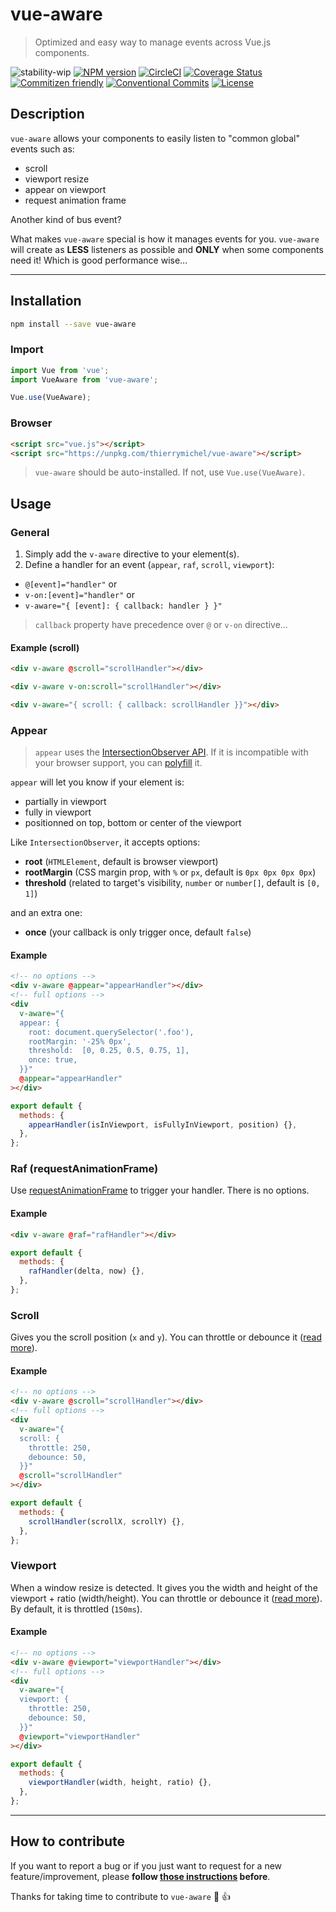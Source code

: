 # vue-aware

> Optimized and easy way to manage events across Vue.js components.

![stability-wip](https://img.shields.io/badge/stability-work_in_progress-lightgrey.svg?style=flat-square)
[![NPM version](https://img.shields.io/npm/v/thierrymichel/vue-aware.svg?style=flat-square)](https://www.npmjs.com/package/thierrymichel/vue-aware)
[![CircleCI](https://img.shields.io/circleci/project/github/thierrymichel/vue-aware/master.svg?style=flat-square)](https://circleci.com/gh/thierrymichel/vue-aware/tree/master)
[![Coverage Status](https://img.shields.io/coveralls/github/thierrymichel/vue-aware/master.svg?style=flat-square)](https://coveralls.io/github/thierrymichel/vue-aware?branch=master)
[![Commitizen friendly](https://img.shields.io/badge/commitizen-friendly-brightgreen.svg?style=flat-square)](http://commitizen.github.io/cz-cli/)
[![Conventional Commits](https://img.shields.io/badge/Conventional%20Commits-1.0.0-yellow.svg?style=flat-square)](https://conventionalcommits.org)
[![License](https://img.shields.io/badge/license-UNLICENSE-green.svg?style=flat-square)](https://github.com/thierrymichel/vue-aware/blob/master/UNLICENSE)

## Description

`vue-aware` allows your components to easily listen to "common global" events such as:

- scroll
- viewport resize
- appear on viewport
- request animation frame

Another kind of bus event?

What makes `vue-aware` special is how it manages events for you.
`vue-aware` will create as **LESS** listeners as possible and **ONLY** when some components need it!
Which is good performance wise…

---

## Installation

```sh
npm install --save vue-aware
```

### Import

```js
import Vue from 'vue';
import VueAware from 'vue-aware';

Vue.use(VueAware);
```

### Browser

```html
<script src="vue.js"></script>
<script src="https://unpkg.com/thierrymichel/vue-aware"></script>
```

> `vue-aware` should be auto-installed. If not, use `Vue.use(VueAware)`.

## Usage

### General

1. Simply add the `v-aware` directive to your element(s).
2. Define a handler for an event (`appear`, `raf`, `scroll`, `viewport`):

- `@[event]="handler"` or
- `v-on:[event]="handler"` or
- `v-aware="{ [event]: { callback: handler } }"`

> `callback` property have precedence over `@` or `v-on` directive…

#### Example (scroll)

```html
<div v-aware @scroll="scrollHandler"></div>
```

```html
<div v-aware v-on:scroll="scrollHandler"></div>
```

```html
<div v-aware="{ scroll: { callback: scrollHandler }}"></div>
```

### Appear

> `appear` uses the [IntersectionObserver API](http://caniuse.com/#feat=intersectionobserver). If it is incompatible with your browser support, you can [polyfill](https://github.com/w3c/IntersectionObserver/tree/master/polyfill) it.

`appear` will let you know if your element is:

- partially in viewport
- fully in viewport
- positionned on top, bottom or center of the viewport

Like `IntersectionObserver`, it accepts options:

- **root** (`HTMLElement`, default is browser viewport)
- **rootMargin** (CSS margin prop, with `%` or `px`, default is `0px 0px 0px 0px`)
- **threshold** (related to target's visibility, `number` or `number[]`, default is `[0, 1]`)

and an extra one:

- **once** (your callback is only trigger once, default `false`)

#### Example

```html
<!-- no options -->
<div v-aware @appear="appearHandler"></div>
<!-- full options -->
<div
  v-aware="{
  appear: {
    root: document.querySelector('.foo'),
    rootMargin: '-25% 0px',
    threshold:  [0, 0.25, 0.5, 0.75, 1],
    once: true,
  }}"
  @appear="appearHandler"
></div>
```

```js
export default {
  methods: {
    appearHandler(isInViewport, isFullyInViewport, position) {},
  },
};
```

### Raf (requestAnimationFrame)

Use [requestAnimationFrame](https://developer.mozilla.org/en-US/docs/Web/API/window/requestAnimationFrame) to trigger your handler. There is no options.

#### Example

```html
<div v-aware @raf="rafHandler"></div>
```

```js
export default {
  methods: {
    rafHandler(delta, now) {},
  },
};
```

### Scroll

Gives you the scroll position (`x` and `y`).
You can throttle or debounce it ([read more](https://css-tricks.com/the-difference-between-throttling-and-debouncing/)).

#### Example

```html
<!-- no options -->
<div v-aware @scroll="scrollHandler"></div>
<!-- full options -->
<div
  v-aware="{
  scroll: {
    throttle: 250,
    debounce: 50,
  }}"
  @scroll="scrollHandler"
></div>
```

```js
export default {
  methods: {
    scrollHandler(scrollX, scrollY) {},
  },
};
```

### Viewport

When a window resize is detected.
It gives you the width and height of the viewport + ratio (width/height).
You can throttle or debounce it ([read more](https://css-tricks.com/the-difference-between-throttling-and-debouncing/)).
By default, it is throttled (`150ms`).

#### Example

```html
<!-- no options -->
<div v-aware @viewport="viewportHandler"></div>
<!-- full options -->
<div
  v-aware="{
  viewport: {
    throttle: 250,
    debounce: 50,
  }}"
  @viewport="viewportHandler"
></div>
```

```js
export default {
  methods: {
    viewportHandler(width, height, ratio) {},
  },
};
```

---

## How to contribute

If you want to report a bug or if you just want to request for a new feature/improvement, please **follow [those instructions](CONTRIBUTING.md) before**.

Thanks for taking time to contribute to `vue-aware` :tada: :+1:

